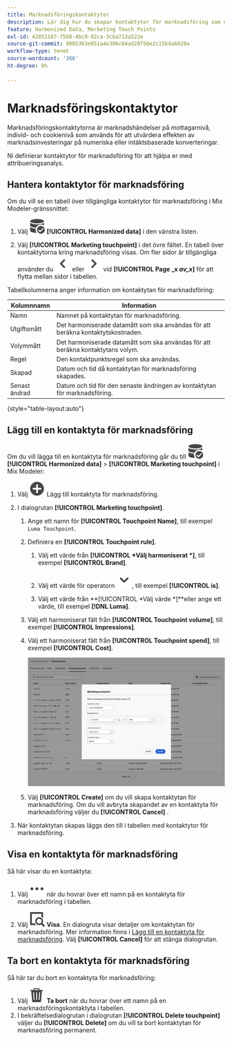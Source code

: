 ```yaml
---
title: Marknadsföringskontaktytor
description: Lär dig hur du skapar kontaktytor för marknadsföring som en del av att harmonisera data i Mix Modeler.
feature: Harmonized Data, Marketing Touch Points
exl-id: 42851107-7568-4bc9-92ca-3cba713a522e
source-git-commit: 9085363e951a4e306c64ad28f56e2c15b4a6029a
workflow-type: tm+mt
source-wordcount: '366'
ht-degree: 0%

---
```


# Marknadsföringskontaktytor

Marknadsföringskontaktytorna är marknadshändelser på mottagarnivå, individ- och cookienivå som används för att utvärdera effekten av marknadsinvesteringar på numeriska eller intäktsbaserade konverteringar.

Ni definierar kontaktytor för marknadsföring för att hjälpa er med attribueringsanalys.

## Hantera kontaktytor för marknadsföring

Om du vill se en tabell över tillgängliga kontaktytor för marknadsföring i Mix Modeler-gränssnittet:

1. Välj ![DataSearch](/help/assets//icons/DataCheck.svg) **[!UICONTROL Harmonized data]** i den vänstra listen.

1. Välj **[!UICONTROL Marketing touchpoint]** i det övre fältet. En tabell över kontaktytorna kring marknadsföring visas. Om fler sidor är tillgängliga använder du ![Vänsterpil](/help/assets//icons/ChevronLeft.svg) eller ![Högerpil](/help/assets//icons/ChevronRight.svg) vid **[!UICONTROL Page _x _av_x_]** för att flytta mellan sidor i tabellen.

Tabellkolumnerna anger information om kontaktytan för marknadsföring:

| Kolumnnamn | Information |
| --- | ---|
| Namn | Namnet på kontaktytan för marknadsföring. |
| Utgiftsmått | Det harmoniserade datamått som ska användas för att beräkna kontaktytskostnaden. |
| Volymmått | Det harmoniserade datamått som ska användas för att beräkna kontaktytans volym. |
| Regel | Den kontaktpunktsregel som ska användas. |
| Skapad | Datum och tid då kontaktytan för marknadsföring skapades. |
| Senast ändrad | Datum och tid för den senaste ändringen av kontaktytan för marknadsföring. |

{style="table-layout:auto"}

## Lägg till en kontaktyta för marknadsföring

Om du vill lägga till en kontaktyta för marknadsföring går du till ![DataSearch](/help/assets//icons/DataCheck.svg) **[!UICONTROL Harmonized data]** > **[!UICONTROL Marketing touchpoint]** i Mix Modeler:

1. Välj ![Lägg till](/help/assets//icons/AddCircle.svg) Lägg till kontaktyta för marknadsföring.

1. I dialogrutan **[!UICONTROL Marketing touchpoint]**.

   1. Ange ett namn för **[!UICONTROL Touchpoint Name]**, till exempel `Luma Touchpoint`.

   1. Definiera en **[!UICONTROL Touchpoint rule]**.

      1. Välj ett värde från **[!UICONTROL *Välj harmoniserat *]**, till exempel **[!UICONTROL Brand]**.

      1. Välj ett värde för operatorn ![Chevron](/help/assets//icons/ChevronDown.svg), till exempel **[!UICONTROL is]**.

      1. Välj ett värde från **[!UICONTROL *Välj värde *]**eller ange ett värde, till exempel **[!DNL Luma]**.

   1. Välj ett harmoniserat fält från **[!UICONTROL Touchpoint volume]**, till exempel **[!UICONTROL Impressions]**.

   1. Välj ett harmoniserat fält från **[!UICONTROL Touchpoint spend]**, till exempel **[!UICONTROL Cost]**.

      ![Marknadsföringskontaktyta](/help/assets//create-touchpoint.png)

   1. Välj **[!UICONTROL Create]** om du vill skapa kontaktytan för marknadsföring. Om du vill avbryta skapandet av en kontaktyta för marknadsföring väljer du **[!UICONTROL Cancel]** .

1. När kontaktytan skapas läggs den till i tabellen med kontaktytor för marknadsföring.


## Visa en kontaktyta för marknadsföring

Så här visar du en kontaktyta:

1. Välj ![Mer](/help/assets//icons/More.svg) när du hovrar över ett namn på en kontaktyta för marknadsföring i tabellen.

1. Välj ![Visa](/help/assets//icons/ViewDetail.svg) **Visa**. En dialogruta visar detaljer om kontaktytan för marknadsföring. Mer information finns i [Lägg till en kontaktyta för marknadsföring](#add-a-marketing-touchpoint). Välj **[!UICONTROL Cancel]** för att stänga dialogrutan.


## Ta bort en kontaktyta för marknadsföring

Så här tar du bort en kontaktyta för marknadsföring:

1. Välj ![Ta bort](/help/assets//icons/Delete.svg) **Ta bort** när du hovrar över ett namn på en marknadsföringskontaktyta i tabellen.
1. I bekräftelsedialogrutan i dialogrutan **[!UICONTROL Delete touchpoint]** väljer du **[!UICONTROL Delete]** om du vill ta bort kontaktytan för marknadsföring permanent.


